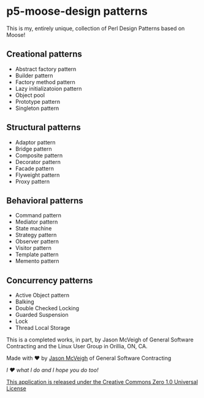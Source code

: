 # p5-moose-design patterns

This is my, entirely unique, collection of Perl Design Patterns based on Moose!

Creational patterns
-------------------

- Abstract factory pattern
- Builder pattern
- Factory method pattern
- Lazy initializatoion pattern
- Object pool
- Prototype pattern
- Singleton pattern

Structural patterns
-------------------
- Adaptor pattern
- Bridge pattern
- Composite pattern
- Decorator pattern
- Facade pattern
- Flyweight pattern
- Proxy pattern

Behavioral patterns
-------------------
- Command pattern
- Mediator pattern
- State machine
- Strategy pattern
- Observer pattern
- Visitor pattern
- Template pattern
- Memento pattern

Concurrency patterns
--------------------
- Active Object pattern
- Balking
- Double Checked Locking
- Guarded Suspension
- Lock
- Thread Local Storage

This is a completed works, in part, by Jason McVeigh of General Software Contracting and the Linux User Group in Orillia, ON, CA.

Made with ♥ by [Jason McVeigh](mailto:jmcveigh@outlook.com) of General Software Contracting

_I ♥ what I do and I hope you do too!_

[This application is released under the Creative Commons Zero 1.0 Universal License](https://creativecommons.org/publicdomain/zero/1.0/)
